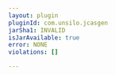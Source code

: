 ```yaml
---
layout: plugin
pluginId: com.unsilo.jcasgen
jarSha1: INVALID
isJarAvailable: true
error: NONE
violations: []

---
```

